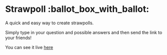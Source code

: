 # Strawpoll :ballot_box_with_ballot:

A quick and easy way to create strawpolls.

Simply type in your question and possible answers and then send the link to your friends!

You can see it live [here](https://strawpoll.joshghent.com)

